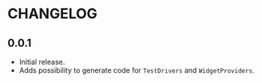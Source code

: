 # CHANGELOG

## 0.0.1

* Initial release.
* Adds possibility to generate code for `TestDrivers` and `WidgetProviders`.
